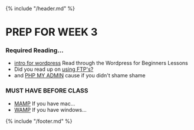 {% include "/header.md" %}

#  PREP FOR WEEK 3 

### Required Reading...
* [intro for wordpress](https://codex.wordpress.org/WordPress_Lessons) Read through the Wordpress for Beginners Lessons
* Did you read up on [using FTP's?](https://www.wikihow.com/Use-FTP)
* and [PHP MY ADMIN](https://www.siteground.com/tutorials/phpmyadmin/administration/) cause if you didn't shame shame

### MUST HAVE BEFORE CLASS
* [MAMP](https://www.mamp.info/en/) If you have mac...
* [WAMP](http://www.wampserver.com/en/) If you have windows...



{% include "/footer.md" %}
